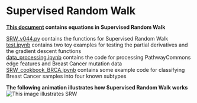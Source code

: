 # Supervised Random Walk  
  
**[This document](./equations_v044.ipynb) contains equations in Supervised Random Walk**  
  
  
[SRW_v044.py](./SRW_v044.py) contains the functions for Supervised Random Walk  
[test.ipynb](./test.ipynb) contains two toy examples for testing the partial derivatives and the gradient descent functions  
[data_processing.ipynb](./data_processing.ipynb) contains the code for processing PathwayCommons edge features and Breast Cancer mutation data  
[SRW_cookbook_BRCA.ipynb](./SRW_cookbook_BRCA.ipynb) contains some example code for classifying Breast Cancer samples into four known subtypes   


**The following animation illustrates how Supervised Random Walk works**  
![This image illustrates SRW](./images/BRCA.gif)  
